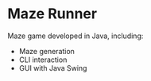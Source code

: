 # Maze Runner

Maze game developed in Java, including:

* Maze generation
* CLI interaction
* GUI with Java Swing
